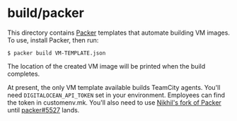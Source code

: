 # build/packer

This directory contains [Packer] templates that automate building VM images.
To use, install Packer, then run:

```
$ packer build VM-TEMPLATE.json
```

The location of the created VM image will be printed when the build completes.

At present, the only VM template available builds TeamCity agents. You'll need
`DIGITALOCEAN_API_TOKEN` set in your environment. Employees can find the token
in customenv.mk. You'll also need to use [Nikhil's fork of
Packer][benesch-packer] until [packer#5527] lands.

[Packer]: https://www.packer.io
[benesch-packer]: https://github.com/benesch/packer/tree/digitalocean
[packer#5527]: https://github.com/hashicorp/packer/pull/5527

